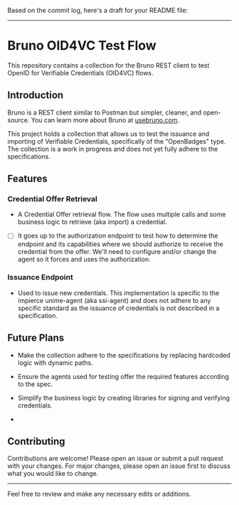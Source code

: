 Based on the commit log, here's a draft for your README file:

---

# Bruno OID4VC Test Flow

This repository contains a collection for the Bruno REST client to test OpenID for Verifiable Credentials (OID4VC) flows.

## Introduction

Bruno is a REST client similar to Postman but simpler, cleaner, and open-source. You can learn more about Bruno at [usebruno.com](https://www.usebruno.com/).

This project holds a collection that allows us to test the issuance and importing of Verifiable Credentials, specifically of the "OpenBadges" type. The collection is a work in progress and does not yet fully adhere to the specifications.

## Features

### Credential Offer Retrieval

- A Credential Offer retrieval flow. The flow uses multiple calls and some business logic to retrieve (aka import) a credential. 


- [ ] It goes up to the authorization endpoint to test how to determine the endpoint and its capabilities where we should authorize to receive the credential from the offer. We'll need to configure and/or change the agent so it forces and uses the authorization.

### Issuance Endpoint

- Used to issue new credentials. This implementation is specific to the impierce unime-agent (aka ssi-agent) and does not adhere to any specific standard as the issuance of credentials is not described in a specification.

## Future Plans

- Make the collection adhere to the specifications by replacing hardcoded logic with dynamic paths.
- Ensure the agents used for testing offer the required features according to the spec.
- Simplify the business logic by creating libraries for signing and verifying credentials.

- 
## Contributing

Contributions are welcome! Please open an issue or submit a pull request with your changes. For major changes, please open an issue first to discuss what you would like to change.


---

Feel free to review and make any necessary edits or additions.
